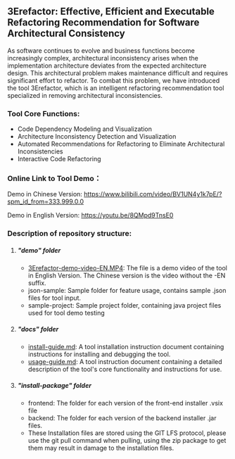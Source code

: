 ## 3Erefactor:  Effective, Efficient and Executable Refactoring Recommendation for Software Architectural Consistency

As software continues to evolve and business functions become increasingly complex, architectural inconsistency arises when the implementation architecture deviates from the expected architecture design. This architectural problem makes maintenance difficult and requires significant effort to refactor. To combat this problem, we have introduced the tool 3Erefactor, which is an intelligent refactoring recommendation tool specialized in removing architectural inconsistencies.

 ### Tool Core Functions:

   - Code Dependency Modeling and Visualization
   - Architecture Inconsistency Detection and Visualization
   - Automated Recommendations for Refactoring to Eliminate Architectural Inconsistencies
   - Interactive Code Refactoring


### Online Link to Tool Demo：
   Demo in Chinese Version: https://www.bilibili.com/video/BV1UN4y1k7pE/?spm_id_from=333.999.0.0

   Demo in English Version: https://youtu.be/8QMpd9TnsE0

### Description of repository structure:

   1. ##### "demo" folder
      - [3Erefactor-demo-video-EN.MP4](./demo/3Erefactor-demo-video-EN.mp4): The file is a demo video of the tool in English Version. The Chinese version is the video without the -EN suffix.
      - json-sample: Sample folder for feature usage, contains sample .json files for tool input.
      - sample-project: Sample project folder, containing java project files used for tool demo testing

   2. ##### "docs" folder

      - [install-guide.md](./docs/install-guide-EN.md): A tool installation instruction document containing instructions for installing and debugging the tool.
      - [usage-guide.md](./docs/usage-guide-EN.md): A tool instruction document containing a detailed description of the tool's core functionality and instructions for use.

   3. ##### "install-package" folder
      - frontend: The folder for each version of the front-end installer .vsix file
      - backend: The folder  for each version of the backend installer .jar files.
      - These Installation files are stored using the GIT LFS protocol, please use the git pull command when pulling, using the zip package to get them may result in damage to the installation files.
